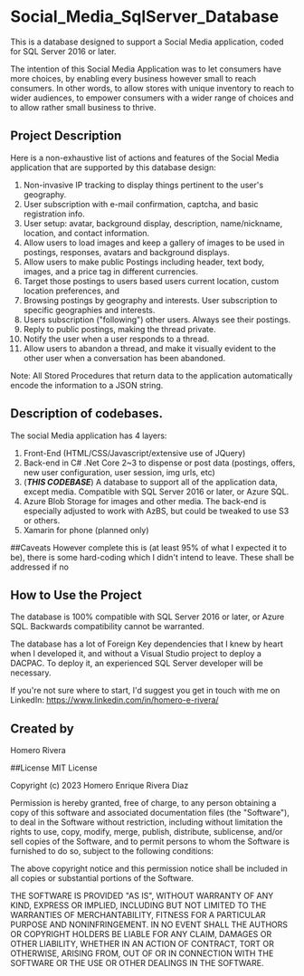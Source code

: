 # Social_Media_SqlServer_Database
This is a database designed to support a Social Media application, coded for SQL Server 2016 or later.

The intention of this Social Media Application was to let consumers have more choices, by enabling every business however small to reach consumers.
In other words, to allow stores with unique inventory to reach to wider audiences, to empower consumers with a wider range of choices and to allow rather small business to thrive.


## Project Description
Here is a non-exhaustive list of actions and features of the Social Media application that are supported by this database design:
1. Non-invasive IP tracking to display things pertinent to the user's geography.
2. User subscription with e-mail confirmation, captcha, and basic registration info.
3. User setup: avatar, background display, description, name/nickname, location, and contact information.
4. Allow users to load images and keep a gallery of images to be used in postings, responses, avatars and background displays.
5. Allow users to make public Postings including header, text body, images, and a price tag in different currencies.
6. Target those postings to users based users current location, custom location preferences, and 
7. Browsing postings by geography and interests. User subscription to specific geographies and interests.
8. Users subscription ("following") other users. Always see their postings.
9. Reply to public postings, making the thread private.
10. Notify the user when a user responds to a thread.
11. Allow users to abandon a thread, and make it visually evident to the other user when a conversation has been abandoned.

Note:
All Stored Procedures that return data to the application automatically encode the information to a JSON string.


## Description of codebases.
The social Media application has 4 layers:
1. Front-End (HTML/CSS/Javascript/extensive use of JQuery)
2. Back-end in C# .Net Core 2~3 to dispense or post data (postings, offers, new user configuration, user session, img urls, etc)
3. (***THIS CODEBASE***) A database to support all of the application data, except media. Compatible with SQL Server 2016 or later, or Azure SQL.
4. Azure Blob Storage for images and other media. The back-end is especially adjusted to work with AzBS, but could be tweaked to use S3 or others.
5. Xamarin for phone (planned only)


##Caveats
However complete this is (at least 95% of what I expected it to be), there is some hard-coding which I didn't intend to leave.
These shall be addressed if no 


## How to Use the Project
The database is 100% compatible with SQL Server 2016 or later, or Azure SQL. 
Backwards compatibility cannot be warranted.

The database has a lot of Foreign Key dependencies that I knew by heart when I developed it, and without a Visual Studio project to deploy a DACPAC.
To deploy it, an experienced SQL Server developer will be necessary.

If you're not sure where to start, I'd suggest you get in touch with me on LinkedIn:
https://www.linkedin.com/in/homero-e-rivera/


## Created by
Homero Rivera


##License
MIT License

Copyright (c) 2023 Homero Enrique Rivera Diaz

Permission is hereby granted, free of charge, to any person obtaining a copy
of this software and associated documentation files (the "Software"), to deal
in the Software without restriction, including without limitation the rights
to use, copy, modify, merge, publish, distribute, sublicense, and/or sell
copies of the Software, and to permit persons to whom the Software is
furnished to do so, subject to the following conditions:

The above copyright notice and this permission notice shall be included in all
copies or substantial portions of the Software.

THE SOFTWARE IS PROVIDED "AS IS", WITHOUT WARRANTY OF ANY KIND, EXPRESS OR
IMPLIED, INCLUDING BUT NOT LIMITED TO THE WARRANTIES OF MERCHANTABILITY,
FITNESS FOR A PARTICULAR PURPOSE AND NONINFRINGEMENT. IN NO EVENT SHALL THE
AUTHORS OR COPYRIGHT HOLDERS BE LIABLE FOR ANY CLAIM, DAMAGES OR OTHER
LIABILITY, WHETHER IN AN ACTION OF CONTRACT, TORT OR OTHERWISE, ARISING FROM,
OUT OF OR IN CONNECTION WITH THE SOFTWARE OR THE USE OR OTHER DEALINGS IN THE
SOFTWARE.